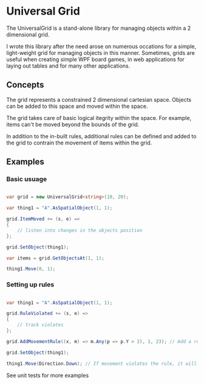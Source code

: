 ﻿# Universal Grid

The UniversalGrid is a stand-alone library for managing objects within a 2 dimensional grid.

I wrote this library after the need arose on numerous occations for a simple, light-weight grid for managing objects in this manner. Sometimes, grids are useful when 
creating simple WPF board games, in web applications for laying out tables and for many other applications.

## Concepts

The grid represents a constrained 2 dimensional cartesian space. Objects can be added to this space and moved within the space. 

The grid takes care of basic logical itegrity within the space. For example, items can't be moved beyond the bounds of the grid.

In addition to the in-built rules, additional rules can be defined and added to the grid to contrain the movement of items within the grid.

## Examples

### Basic usuage

```cs

var grid = new UniversalGrid<string>(10, 20);

var thing1 = "A".AsSpatialObject(1, 1);

grid.ItemMoved += (s, e) =>
{
	// listen into changes in the objects position
};

grid.SetObject(thing1);

var items = grid.GetObjectsAt(1, 1);

thing1.Move(0, 1);

```

### Setting up rules

```cs

var thing1 = "A".AsSpatialObject(1, 1);

grid.RuleViolated += (s, e) =>
{
    // track violates
};

grid.AddMovementRule((x, m) => m.Any(p => p.Y > 2), 1, 23); // Add a rule which prevents Y from exceeding 2

grid.SetObject(thing1);

thing1.Move(Direction.Down); // If movement violates the rule, it will be prevented and an event will be fired

```

See unit tests for more examples